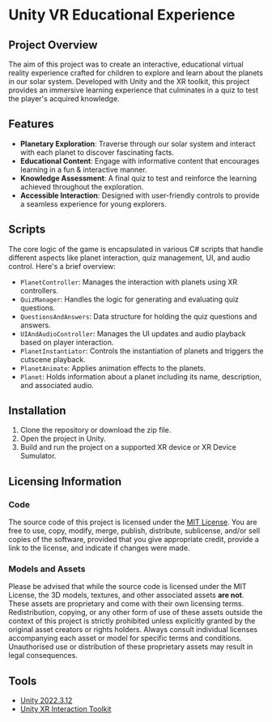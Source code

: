 # Unity VR Educational Experience

## Project Overview

The aim of this project was to create an interactive, educational virtual reality experience crafted for children to explore and learn about the planets in our solar system. Developed with Unity and the XR toolkit, this project provides an immersive learning experience that culminates in a quiz to test the player's acquired knowledge.

## Features

- **Planetary Exploration**: Traverse through our solar system and interact with each planet to discover fascinating facts.
- **Educational Content**: Engage with informative content that encourages learning in a fun & interactive manner.
- **Knowledge Assessment**: A final quiz to test and reinforce the learning achieved throughout the exploration.
- **Accessible Interaction**: Designed with user-friendly controls to provide a seamless experience for young explorers.

## Scripts

The core logic of the game is encapsulated in various C# scripts that handle different aspects like planet interaction, quiz management, UI, and audio control. Here's a brief overview:

- `PlanetController`: Manages the interaction with planets using XR controllers.
- `QuizManager`: Handles the logic for generating and evaluating quiz questions.
- `QuestionsAndAnswers`: Data structure for holding the quiz questions and answers.
- `UIAndAudioController`: Manages the UI updates and audio playback based on player interaction.
- `PlanetInstantiator`: Controls the instantiation of planets and triggers the cutscene playback.
- `PlanetAnimate`: Applies animation effects to the planets.
- `Planet`: Holds information about a planet including its name, description, and associated audio.

## Installation

1. Clone the repository or download the zip file.
2. Open the project in Unity.
3. Build and run the project on a supported XR device or XR Device Sumulator.

## Licensing Information

### Code

The source code of this project is licensed under the [MIT License](https://opensource.org/licenses/MIT). You are free to use, copy, modify, merge, publish, distribute, sublicense, and/or sell copies of the software, provided that you give appropriate credit, provide a link to the license, and indicate if changes were made.

### Models and Assets

Please be advised that while the source code is licensed under the MIT License, the 3D models, textures, and other associated assets **are not**. These assets are proprietary and come with their own licensing terms. Redistribution, copying, or any other form of use of these assets outside the context of this project is strictly prohibited unless explicitly granted by the original asset creators or rights holders. Always consult individual licenses accompanying each asset or model for specific terms and conditions. Unauthorised use or distribution of these proprietary assets may result in legal consequences.

## Tools

- [Unity 2022.3.12](https://unity.com/)
- [Unity XR Interaction Toolkit](https://docs.unity3d.com/Packages/com.unity.xr.interaction.toolkit@0.10/manual/index.html)
